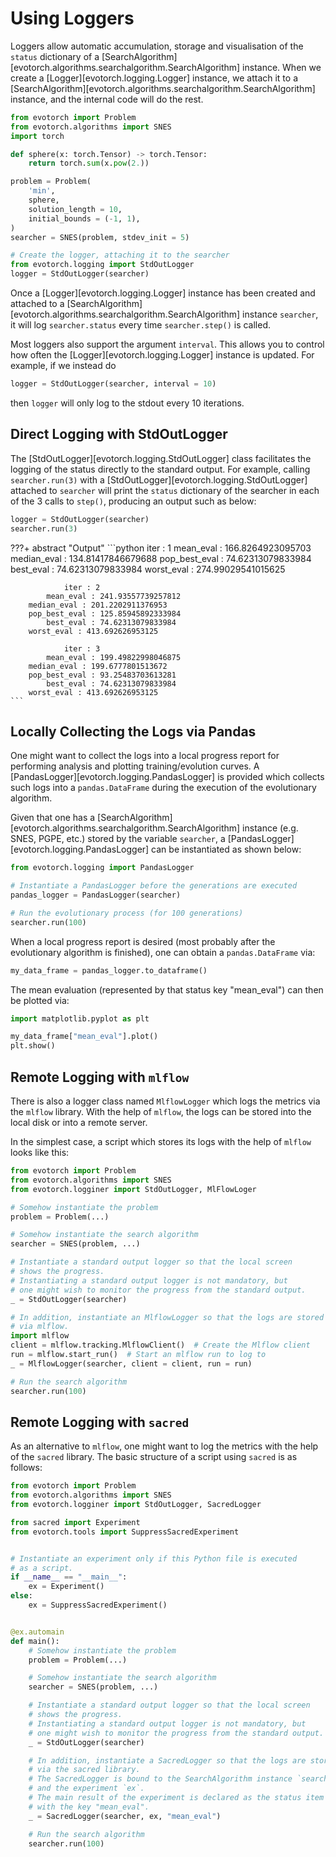 # Using Loggers

Loggers allow automatic accumulation, storage and visualisation of the `status` dictionary of a [SearchAlgorithm][evotorch.algorithms.searchalgorithm.SearchAlgorithm] instance. When we create a [Logger][evotorch.logging.Logger] instance, we attach it to a [SearchAlgorithm][evotorch.algorithms.searchalgorithm.SearchAlgorithm] instance, and the internal code will do the rest.

```python
from evotorch import Problem
from evotorch.algorithms import SNES
import torch

def sphere(x: torch.Tensor) -> torch.Tensor:
    return torch.sum(x.pow(2.))

problem = Problem(
    'min',
    sphere,
    solution_length = 10,
    initial_bounds = (-1, 1),
)
searcher = SNES(problem, stdev_init = 5)

# Create the logger, attaching it to the searcher
from evotorch.logging import StdOutLogger
logger = StdOutLogger(searcher)
```

Once a [Logger][evotorch.logging.Logger] instance has been created and attached to a [SearchAlgorithm][evotorch.algorithms.searchalgorithm.SearchAlgorithm] instance `searcher`, it will log `searcher.status` every time `searcher.step()` is called.

Most loggers also support the argument `interval`. This allows you to control how often the [Logger][evotorch.logging.Logger] instance is updated. For example, if we instead do

```python
logger = StdOutLogger(searcher, interval = 10)
```

then `logger` will only log to the stdout every $10$ iterations.

## Direct Logging with StdOutLogger

The [StdOutLogger][evotorch.logging.StdOutLogger] class facilitates the logging of the status directly to the standard output. For example, calling `searcher.run(3)` with a [StdOutLogger][evotorch.logging.StdOutLogger] attached to `searcher` will print the `status` dictionary of the searcher in each of the 3 calls to `step()`, producing an output such as below:

```python
logger = StdOutLogger(searcher)
searcher.run(3)
```
???+ abstract "Output"
    ```python
                iter : 1
            mean_eval : 166.8264923095703
        median_eval : 134.81417846679688
        pop_best_eval : 74.62313079833984
            best_eval : 74.62313079833984
        worst_eval : 274.99029541015625

                iter : 2
            mean_eval : 241.93557739257812
        median_eval : 201.2202911376953
        pop_best_eval : 125.85945892333984
            best_eval : 74.62313079833984
        worst_eval : 413.692626953125

                iter : 3
            mean_eval : 199.49822998046875
        median_eval : 199.6777801513672
        pop_best_eval : 93.25483703613281
            best_eval : 74.62313079833984
        worst_eval : 413.692626953125
    ```

## Locally Collecting the Logs via Pandas

One might want to collect the logs into a local progress report for performing analysis and plotting training/evolution curves.
A [PandasLogger][evotorch.logging.PandasLogger] is provided which collects such logs into a `pandas.DataFrame` during the execution of the evolutionary algorithm.

Given that one has a [SearchAlgorithm][evotorch.algorithms.searchalgorithm.SearchAlgorithm] instance (e.g. SNES, PGPE, etc.) stored by the variable `searcher`, a [PandasLogger][evotorch.logging.PandasLogger] can be instantiated as shown below:

```python
from evotorch.logging import PandasLogger

# Instantiate a PandasLogger before the generations are executed
pandas_logger = PandasLogger(searcher)

# Run the evolutionary process (for 100 generations)
searcher.run(100)
```

When a local progress report is desired (most probably after the evolutionary algorithm is finished), one can obtain a `pandas.DataFrame` via:

```python
my_data_frame = pandas_logger.to_dataframe()
```

The mean evaluation (represented by that status key "mean_eval") can then be plotted via:

```python
import matplotlib.pyplot as plt

my_data_frame["mean_eval"].plot()
plt.show()
```

## Remote Logging with `mlflow`

There is also a logger class named `MlflowLogger` which logs the metrics via the `mlflow` library.
With the help of `mlflow`, the logs can be stored into the local disk or into a remote server.

In the simplest case, a script which stores its logs with the help of `mlflow` looks like this:

```python
from evotorch import Problem
from evotorch.algorithms import SNES
from evotorch.logginer import StdOutLogger, MlFlowLoger

# Somehow instantiate the problem
problem = Problem(...)

# Somehow instantiate the search algorithm
searcher = SNES(problem, ...)

# Instantiate a standard output logger so that the local screen
# shows the progress.
# Instantiating a standard output logger is not mandatory, but
# one might wish to monitor the progress from the standard output.
_ = StdOutLogger(searcher)

# In addition, instantiate an MlflowLogger so that the logs are stored
# via mlflow.
import mlflow
client = mlflow.tracking.MlflowClient()  # Create the Mlflow client
run = mlflow.start_run()  # Start an mlflow run to log to
_ = MlflowLogger(searcher, client = client, run = run)

# Run the search algorithm
searcher.run(100)
```

## Remote Logging with `sacred`

As an alternative to `mlflow`, one might want to log the metrics with the help of the `sacred` library.
The basic structure of a script using `sacred` is as follows:

```python
from evotorch import Problem
from evotorch.algorithms import SNES
from evotorch.logginer import StdOutLogger, SacredLogger

from sacred import Experiment
from evotorch.tools import SuppressSacredExperiment


# Instantiate an experiment only if this Python file is executed
# as a script.
if __name__ == "__main__":
    ex = Experiment()
else:
    ex = SuppressSacredExperiment()


@ex.automain
def main():
    # Somehow instantiate the problem
    problem = Problem(...)

    # Somehow instantiate the search algorithm
    searcher = SNES(problem, ...)

    # Instantiate a standard output logger so that the local screen
    # shows the progress.
    # Instantiating a standard output logger is not mandatory, but
    # one might wish to monitor the progress from the standard output.
    _ = StdOutLogger(searcher)

    # In addition, instantiate a SacredLogger so that the logs are stored
    # via the sacred library.
    # The SacredLogger is bound to the SearchAlgorithm instance `searcher`
    # and the experiment `ex`.
    # The main result of the experiment is declared as the status item
    # with the key "mean_eval".
    _ = SacredLogger(searcher, ex, "mean_eval")

    # Run the search algorithm
    searcher.run(100)
```
